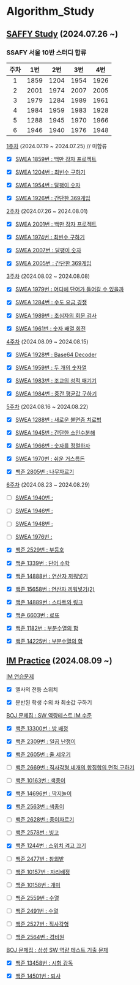 # Algorithm_Study

## [SAFFY Study](https://github.com/EliteZer0/Algorithm_Study/tree/main/SAFFY_Study) (2024.07.26 ~)

### **SSAFY 서울 10반 스터디 합류**

| 주차 | 1번 | 2번 | 3번 | 4번 |
| :---: | :---: | :---: | :---: | :---: |
| 1 | 1859 | 1204 | 1954 | 1926 |
| 2 | 2001 | 1974 | 2007 | 2005 |
| 3 | 1979 | 1284 | 1989 | 1961 |
| 4 | 1984 | 1959 | 1983 | 1928 |
| 5 | 1288 | 1945 | 1970 | 1966 |
| 6 | 1946 | 1940 | 1976 | 1948 |

[1주차](https://github.com/EliteZer0/Algorithm_Study/tree/main/SAFFY_Study/W1) (2024.07.19 ~ 2024.07.25) // 미합류

- [x] [SWEA 1859번 : 백만 장자 프로젝트](https://swexpertacademy.com/main/code/problem/problemDetail.do?contestProbId=AV5LrsUaDxcDFAXc&categoryId=AV5LrsUaDxcDFAXc&categoryType=CODE&problemTitle=1859&orderBy=FIRST_REG_DATETIME&selectCodeLang=ALL&select-1=&pageSize=10&pageIndex=1)

- [x] [SWEA 1204번 : 최빈수 구하기](https://swexpertacademy.com/main/code/problem/problemDetail.do?contestProbId=AV13zo1KAAACFAYh&categoryId=AV13zo1KAAACFAYh&categoryType=CODE&problemTitle=1204&orderBy=FIRST_REG_DATETIME&selectCodeLang=ALL&select-1=&pageSize=10&pageIndex=1&&&&&&&&&)

- [x] [SWEA 1954번 : 달팽이 숫자](https://swexpertacademy.com/main/code/problem/problemDetail.do?contestProbId=AV5PobmqAPoDFAUq&categoryId=AV5PobmqAPoDFAUq&categoryType=CODE&problemTitle=1954&orderBy=FIRST_REG_DATETIME&selectCodeLang=ALL&select-1=&pageSize=10&pageIndex=1)

- [x] [SWEA 1926번 : 간단한 369게임](https://swexpertacademy.com/main/code/problem/problemDetail.do?contestProbId=AV5PTeo6AHUDFAUq&categoryId=AV5PTeo6AHUDFAUq&categoryType=CODE&problemTitle=1926&orderBy=FIRST_REG_DATETIME&selectCodeLang=ALL&select-1=&pageSize=10&pageIndex=1)

[2주차](https://github.com/EliteZer0/Algorithm_Study/tree/main/SAFFY_Study/W2) (2024.07.26 ~ 2024.08.01)

- [x] [SWEA 2001번 : 백만 장자 프로젝트](https://swexpertacademy.com/main/code/problem/problemDetail.do?contestProbId=AV5LrsUaDxcDFAXc&categoryId=AV5LrsUaDxcDFAXc&categoryType=CODE&problemTitle=1859&orderBy=FIRST_REG_DATETIME&selectCodeLang=ALL&select-1=&pageSize=10&pageIndex=1)

- [x] [SWEA 1974번 : 최빈수 구하기](https://swexpertacademy.com/main/code/problem/problemDetail.do?contestProbId=AV13zo1KAAACFAYh&categoryId=AV13zo1KAAACFAYh&categoryType=CODE&problemTitle=1204&orderBy=FIRST_REG_DATETIME&selectCodeLang=ALL&select-1=&pageSize=10&pageIndex=1&&&&&&&&&)

- [x] [SWEA 2007번 : 달팽이 숫자](https://swexpertacademy.com/main/code/problem/problemDetail.do?contestProbId=AV5PobmqAPoDFAUq&categoryId=AV5PobmqAPoDFAUq&categoryType=CODE&problemTitle=1954&orderBy=FIRST_REG_DATETIME&selectCodeLang=ALL&select-1=&pageSize=10&pageIndex=1)

- [x] [SWEA 2005번 : 간단한 369게임](https://swexpertacademy.com/main/code/problem/problemDetail.do?contestProbId=AV5PTeo6AHUDFAUq&categoryId=AV5PTeo6AHUDFAUq&categoryType=CODE&problemTitle=1926&orderBy=FIRST_REG_DATETIME&selectCodeLang=ALL&select-1=&pageSize=10&pageIndex=1)

[3주차](https://github.com/EliteZer0/Algorithm_Study/tree/main/SAFFY_Study/W3) (2024.08.02 ~ 2024.08.08)

- [x] [SWEA 1979번 : 어디에 단어가 들어갈 수 있을까](https://swexpertacademy.com/main/code/problem/problemDetail.do?contestProbId=AV5PuPq6AaQDFAUq&categoryId=AV5PuPq6AaQDFAUq&categoryType=CODE&problemTitle=1979&orderBy=FIRST_REG_DATETIME&selectCodeLang=ALL&select-1=&pageSize=10&pageIndex=1)

- [x] [SWEA 1284번 : 수도 요금 경쟁](https://swexpertacademy.com/main/code/problem/problemDetail.do?contestProbId=AV189xUaI8UCFAZN&categoryId=AV189xUaI8UCFAZN&categoryType=CODE&problemTitle=1284&orderBy=FIRST_REG_DATETIME&selectCodeLang=ALL&select-1=&pageSize=10&pageIndex=1)

- [x] [SWEA 1989번 : 초심자의 회문 검사](https://swexpertacademy.com/main/code/problem/problemDetail.do?contestProbId=AV5PyTLqAf4DFAUq&categoryId=AV5PyTLqAf4DFAUq&categoryType=CODE&problemTitle=1989&orderBy=FIRST_REG_DATETIME&selectCodeLang=ALL&select-1=&pageSize=10&pageIndex=1)

- [x] [SWEA 1961번 : 숫자 배열 회전](https://swexpertacademy.com/main/code/problem/problemDetail.do?contestProbId=AV5Pq-OKAVYDFAUq&categoryId=AV5Pq-OKAVYDFAUq&categoryType=CODE&problemTitle=1961&orderBy=FIRST_REG_DATETIME&selectCodeLang=ALL&select-1=&pageSize=10&pageIndex=1)

[4주차](https://github.com/EliteZer0/Algorithm_Study/tree/main/SAFFY_Study/W4) (2024.08.09 ~ 2024.08.15)

- [x] [SWEA 1928번 : Base64 Decoder](https://swexpertacademy.com/main/code/problem/problemDetail.do?contestProbId=AV5PR4DKAG0DFAUq&categoryId=AV5PR4DKAG0DFAUq&categoryType=CODE&problemTitle=1928&orderBy=FIRST_REG_DATETIME&selectCodeLang=ALL&select-1=&pageSize=10&pageIndex=1)

- [x] [SWEA 1959번 : 두 개의 숫자열](https://swexpertacademy.com/main/code/problem/problemDetail.do?contestProbId=AV5PpoFaAS4DFAUq&categoryId=AV5PpoFaAS4DFAUq&categoryType=CODE&problemTitle=1959&orderBy=FIRST_REG_DATETIME&selectCodeLang=ALL&select-1=&pageSize=10&pageIndex=1)

- [x] [SWEA 1983번 : 조교의 성적 매기기](https://swexpertacademy.com/main/code/problem/problemDetail.do?contestProbId=AV5PwGK6AcIDFAUq&categoryId=AV5PwGK6AcIDFAUq&categoryType=CODE&problemTitle=1983&orderBy=FIRST_REG_DATETIME&selectCodeLang=ALL&select-1=&pageSize=10&pageIndex=1)

- [x] [SWEA 1984번 : 중간 평균값 구하기](https://swexpertacademy.com/main/code/problem/problemDetail.do?contestProbId=AV5Pw_-KAdcDFAUq)

[5주차](https://github.com/EliteZer0/Algorithm_Study/tree/main/SAFFY_Study/W5) (2024.08.16 ~ 2024.08.22)

- [x] [SWEA 1288번 : 새로운 불면증 치료법](https://swexpertacademy.com/main/code/problem/problemDetail.do?contestProbId=AV18_yw6I9MCFAZN&categoryId=AV18_yw6I9MCFAZN&categoryType=CODE&problemTitle=1288&orderBy=FIRST_REG_DATETIME&selectCodeLang=ALL&select-1=&pageSize=10&pageIndex=1)

- [x] [SWEA 1945번 : 간단한 소인수분해](https://swexpertacademy.com/main/code/problem/problemDetail.do?contestProbId=AV5Pl0Q6ANQDFAUq&categoryId=AV5Pl0Q6ANQDFAUq&categoryType=CODE&problemTitle=1945&orderBy=FIRST_REG_DATETIME&selectCodeLang=ALL&select-1=&pageSize=10&pageIndex=1&&&&&&&&&)

- [x] [SWEA 1966번 : 숫자를 정렬하자](https://swexpertacademy.com/main/code/problem/problemDetail.do?contestProbId=AV5PrmyKAWEDFAUq&categoryId=AV5PrmyKAWEDFAUq&categoryType=CODE&problemTitle=1966&orderBy=FIRST_REG_DATETIME&selectCodeLang=ALL&select-1=&pageSize=10&pageIndex=1&&&&&&&&&)

- [x] [SWEA 1970번 : 쉬운 거스름돈](https://swexpertacademy.com/main/code/problem/problemDetail.do?contestProbId=AV5PsIl6AXIDFAUq)

- [x] [백준 2805번 : 나무자르기](https://www.acmicpc.net/problem/2805)

[6주차](https://github.com/EliteZer0/Algorithm_Study/tree/main/SAFFY_Study/W6) (2024.08.23 ~ 2024.08.29)

- [ ] [SWEA 1940번 : ]()

- [ ] [SWEA 1946번 : ]()

- [ ] [SWEA 1948번 : ]()

- [ ] [SWEA 1976번 : ]()

- [x] [백준 2529번 : 부등호](https://www.acmicpc.net/problem/2529)

- [x] [백준 1339번 : 단어 수학](https://www.acmicpc.net/problem/1339)

- [x] [백준 14888번 : 연산자 끼워넣기](https://www.acmicpc.net/problem/14888)

- [x] [백준 15658번 : 연산자 끼워넣기(2)](https://www.acmicpc.net/problem/15658)

- [x] [백준 14889번 : 스타트와 링크](https://www.acmicpc.net/problem/14889)

- [x] [백준 6603번 : 로또](https://www.acmicpc.net/problem/6603)

- [x] [백준 1182번 : 부분수열의 합](https://www.acmicpc.net/problem/1182)

- [x] [백준 14225번 : 부분수열의 합](https://www.acmicpc.net/problem/14225)

## [IM Practice](https://github.com/EliteZer0/Algorithm_Study/tree/main/IM_Practice) (2024.08.09 ~)

[IM 연습문제](https://github.com/EliteZer0/Algorithm_Study/tree/main/IM_Practice/IM_Exercise)

- [x] 엘사의 전등 스위치

- [x] 분반된 학생 수의 차 최솟값 구하기

[BOJ 문제집 : SW 역량테스트 IM 수준](https://github.com/EliteZer0/Algorithm_Study/tree/main/IM_Practice/BOJ_Workbook_10168)

- [x] [백준 13300번 : 방 배정](https://www.acmicpc.net/problem/13300)

- [x] [백준 2309번 : 일곱 난쟁이](https://www.acmicpc.net/problem/2309)

- [x] [백준 2605번 : 줄 세우기](https://www.acmicpc.net/problem/2605)

- [ ] [백준 2669번 : 직사각형 네개의 합집합의 면적 구하기](https://www.acmicpc.net/problem/2669)

- [ ] [백준 10163번 : 색종이](https://www.acmicpc.net/problem/10163)

- [x] [백준 14696번 : 딱지놀이](https://www.acmicpc.net/problem/14696)

- [x] [백준 2563번 : 색종이](https://www.acmicpc.net/problem/2563)

- [ ] [백준 2628번 : 종이자르기](https://www.acmicpc.net/problem/2628)

- [ ] [백준 2578번 : 빙고](https://www.acmicpc.net/problem/2578)

- [x] [백준 1244번 : 스위치 켜고 끄기](https://www.acmicpc.net/problem/1244)

- [ ] [백준 2477번 : 참외밭](https://www.acmicpc.net/problem/2477)

- [ ] [백준 10157번 : 자리배정](https://www.acmicpc.net/problem/10157)

- [ ] [백준 10158번 : 개미](https://www.acmicpc.net/problem/10158)

- [ ] [백준 2559번 : 수열](https://www.acmicpc.net/problem/2559)

- [ ] [백준 2491번 : 수열](https://www.acmicpc.net/problem/2491)

- [ ] [백준 2527번 : 직사각형](https://www.acmicpc.net/problem/2527)

- [ ] [백준 2564번 : 경비원](https://www.acmicpc.net/problem/2564)

[BOJ 문제집 : 삼성 SW 역량 테스트 기출 문제](https://github.com/EliteZer0/Algorithm_Study/tree/main/IM_Practice/BOJ_Workbook_1152)

- [x] [백준 13458번 : 시험 감독](https://www.acmicpc.net/problem/13458)

- [x] [백준 14501번 : 퇴사](https://www.acmicpc.net/problem/14501)